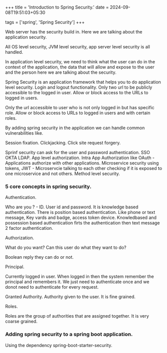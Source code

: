 +++
title = 'Introduction to Spring Security.'
date = 2024-09-08T19:51:03+05:30

tags = ['spring', 'Spring Security']
+++

Web server has the security build in. Here we are talking about the application security.

All OS level security, JVM level security, app server level security is all handled.

In application level security, we need to think what the user can do in the context of the application, the data that
will allow and expose to the user and the person here we are talking about the security.

Spring Security is an application framework that helps you to do application level security.
Login and logout functionality.
Only two url to be publicly accessible to the logged in user. Allow or block access to the URLs to logged in users.

Only the url accessible to user who is not only logged in but has specific role. Allow or block access to URLs to logged
in users and with certain roles.

By adding spring security in the application we can handle common vulnerabilities like.

Session fixation.
Clickjacking.
Click site request forgery.

Sprinf security can ask for the user and password authentication.
SSO OKTA LDAP.
App level authorization.
Intra App Authorization like OAuth - Applications authorize with other applications.
Microservice security using tokens, JWT - Microservcie talking to each other checking if it is exposed to one
microservice and not others.
Method level security.

### 5 core concepts in spring security.

Authentication.

Who are you ? - ID.
User id and password.
It is knowledge based authentication.
There is position based authentication. Like phone or text message, Key vards and badge, access token device.
Knowledbased and possession based authentication firts the authentication then text message 2 factor authentication.

Authorization.

What do you want? Can this user do what they want to do?

Boolean reply they can do or not.

Principal.

Currently logged in user.
When logged in then the system remember the principal and remembers it.
We just need to authenticate once and we donot need to authenticate for every request.

Granted Authority.
Authority given to the user. It is fine grained.

Roles.

Roles are the group of authorities that are assigned together. It is very coarse grained.

### Adding spring security to a spring boot application.

Using the dependency spring-boot-starter-security.
